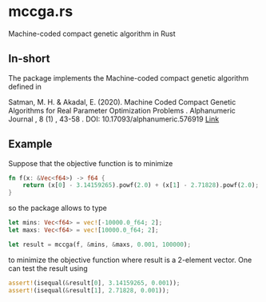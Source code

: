 # mccga.rs
Machine-coded compact genetic algorithm in Rust

## In-short

The package implements the Machine-coded compact genetic algorithm defined in 

Satman, M. H. & Akadal, E. (2020). Machine Coded Compact Genetic Algorithms for Real Parameter Optimization Problems . Alphanumeric Journal , 8 (1) , 43-58 . DOI: 10.17093/alphanumeric.576919 [Link](https://dergipark.org.tr/en/pub/alphanumeric/issue/55603/576919)

## Example

Suppose that the objective function is to minimize 

```rust
fn f(x: &Vec<f64>) -> f64 {
    return (x[0] - 3.14159265).powf(2.0) + (x[1] - 2.71828).powf(2.0);
}
```

so the package allows to type 

```rust 
let mins: Vec<f64> = vec![-10000.0_f64; 2];
let maxs: Vec<f64> = vec![10000.0_f64; 2];

let result = mccga(f, &mins, &maxs, 0.001, 100000);
```

to minimize the objective function where result is a 2-element vector. One can test the result using

```rust
assert!(isequal(&result[0], 3.14159265, 0.001));
assert!(isequal(&result[1], 2.71828, 0.001)); 
```
